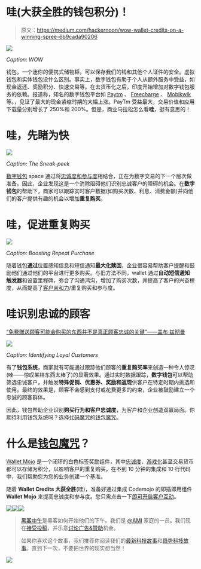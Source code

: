 # 哇(大获全胜的钱包积分)！

> 原文：<https://medium.com/hackernoon/wow-wallet-credits-on-a-winning-spree-6b9cada90206>

![](img/be528cfc2db4d47d1f37474ae6c7290c.png)

*Caption: WOW*

钱包，一个迷你的便携式储物柜，可以保存我们的钱和其他个人证件的安全。虚拟钱包和实体钱包没什么区别。事实上，数字钱包有助于个人从额外服务中受益，如现金返还、奖励积分、快速交易等。在去货币化之后，印度开始增加对数字钱包服务的依赖。报道称，知名的数字钱包平台如 [Paytm](https://paytm.com/) 、 [Freecharge](https://www.freecharge.in/) 、 [Mobikwik](https://www.mobikwik.com/) 等。，见证了最大的现金紧缩时期的大幅上涨。PayTm 受益最大，交易价值和应用下载量分别增长了 250%和 200%。但是，商业马拉松怎么看**哇**，挺有意思的！

# 哇，先睹为快

![](img/4d1a26c8fb8b270849ad5ac66695b226.png)

*Caption: The Sneak-peek*

[数字钱包](https://en.wikipedia.org/wiki/Digital_wallet) space 通过将[忠诚度和参与度](http://blog.codemojo.io/customer-engagement/3-keys-to-unlock-true-customer-loyalty-with-gamification/)相结合，正在为数字交易的下一个层次做准备。因此，企业发现这是一个消除阻碍他们识别忠诚客户的障碍的机会。在**数字钱包**的帮助下，商家可以跟踪实时客户数据(如购买次数、利息、消费金额)并向他们的客户提供有趣的机会以增加**重复购买**。

# 哇，促进重复购买

![](img/69f3fa10021d758a1d0e6e8fa990227b.png)

*Caption: Boosting Repeat Purchase*

随着钱包**通过**位置感知信息和短信通知**最大化赎回**，企业很容易帮助客户提醒和鼓励他们通过他们的平台进行更多购买。与旧方法不同，wallet 通过**自动短信通知触发器**和设置里程碑，弥合了沟通鸿沟，增加了购买次数，并提高了客户的兴奋程度，从而提高了[客户亲和力](https://en.wikipedia.org/wiki/Affinity_marketing)/重复购买和参与度。

# 哇识别忠诚的顾客

[“免费赠送顾客可能会购买的东西并不是真正顾客忠诚的关键”——盖布·兹彻曼](https://www.entrepreneur.com/video/224176)

![](img/47febc83a6f1e1e31a230141096595c7.png)

*Caption: Identifying Loyal Customers*

有了**钱包系统**，商家就有可能通过跟踪他们顾客的**重复购买率**来创造一种令人惊叹(哇——惊叹某样东西太棒了)的显著效果。通过实时数据跟踪，**数字钱包**可以帮助筛选忠诚客户，并触发**特殊促销、优惠券、奖励和返现**供客户在特定时期内挑选和使用。最终的效果是，顾客不会感到支付或花费更多的约束，企业被鼓励建立一个忠诚的顾客群体。

因此，钱包帮助企业识别**购买行为和客户忠诚度**，为客户和企业创造双赢局面。你期待利用钱包系统吗？选择[代码魔咒](http://www.codemojo.io/)的[钱包魔咒](https://codemojo.io/products/wallet-mojo)。

# 什么是[钱包魔咒](https://codemojo.io/products/wallet-mojo)？

[Wallet Mojo](https://codemojo.io/products/wallet-mojo) 是一个闭环的白色标签奖励组件，其中[忠诚度](https://codemojo.io/products/loyalty-mojo)、[游戏化](https://codemojo.io/products/gamification-mojo)甚至交易货币都可以存储为积分，以影响客户的重复购买。在不到 10 分钟的集成和 10 行代码中，我们帮助您为您的业务创建一个基准。

随着 **Wallet Credits 大获全胜**(哇)，准备好通过集成 Codemojo 的即插即用组件 **Wallet Mojo** 来提高忠诚度和参与度。您只需点击一下[即可开启客户互动](https://codemojo.io/publishers)。

[![](img/50ef4044ecd4e250b5d50f368b775d38.png)](http://bit.ly/HackernoonFB)[![](img/979d9a46439d5aebbdcdca574e21dc81.png)](https://goo.gl/k7XYbx)[![](img/2930ba6bd2c12218fdbbf7e02c8746ff.png)](https://goo.gl/4ofytp)

> [黑客中午](http://bit.ly/Hackernoon)是黑客如何开始他们的下午。我们是 [@AMI](http://bit.ly/atAMIatAMI) 家庭的一员。我们现在[接受投稿](http://bit.ly/hackernoonsubmission)，并乐意[讨论广告&赞助](mailto:partners@amipublications.com)机会。
> 
> 如果你喜欢这个故事，我们推荐你阅读我们的[最新科技故事](http://bit.ly/hackernoonlatestt)和[趋势科技故事](https://hackernoon.com/trending)。直到下一次，不要把世界的现实想当然！

![](img/be0ca55ba73a573dce11effb2ee80d56.png)
